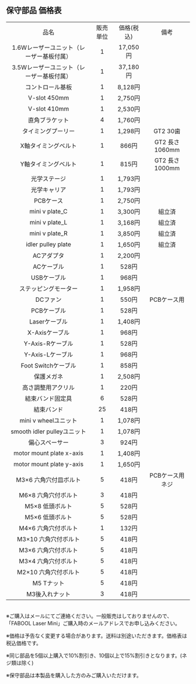 ## 保守部品 価格表

<table class="packing-list" style="text-align: center;">
<tbody>
    <tr>
        <td>品名</td>
        <td>販売単位</td>
        <td>価格(税込)</td>
        <td>備考</td>
    </tr>
    <tr>
        <td>1.6Wレーザーユニット（レーザー基板付属）</td>
        <td>1</td>
        <td>17,050円</td>
        <td></td>
    </tr>
    <tr>
        <td>3.5Wレーザーユニット（レーザー基板付属）</td>
        <td>1</td>
        <td>37,180円</td>
        <td></td>
    </tr>
    <tr>
        <td>コントロール基板</td>
        <td>1</td>
        <td>8,128円</td>
        <td></td>
    </tr>
    <tr>
        <td>V-slot 450mm</td>
        <td>1</td>
        <td>2,750円</td>
        <td></td>
    </tr>
    <tr>
        <td>V-slot 410mm</td>
        <td>1</td>
        <td>2,530円</td>
        <td></td>
    </tr>
    <tr>
        <td>直角ブラケット</td>
        <td>4</td>
        <td>1,760円</td>
        <td></td>
    </tr>
    <tr>
        <td>タイミングプーリー</td>
        <td>1</td>
        <td>1,298円</td>
        <td>GT2 30歯</td>
    </tr>
    <tr>
        <td>X軸タイミングベルト</td>
        <td>1</td>
        <td>866円</td>
        <td>GT2 長さ1060mm</td>
    </tr>
    <tr>
        <td>Y軸タイミングベルト</td>
        <td>1</td>
        <td>815円</td>
        <td>GT2 長さ1000mm</td>
    </tr>
    <tr>
        <td>光学ステージ</td>
        <td>1</td>
        <td>1,793円</td>
        <td></td>
    </tr>
    <tr>
        <td>光学キャリア</td>
        <td>1</td>
        <td>1,793円</td>
        <td></td>
    </tr>
    <tr>
        <td>PCBケース</td>
        <td>1</td>
        <td>2,750円</td>
        <td></td>
    </tr>
    <tr>
        <td>mini v plate_C</td>
        <td>1</td>
        <td>3,300円</td>
        <td>組立済</td>
    </tr>
    <tr>
        <td>mini v plate_L</td>
        <td>1</td>
        <td>3,168円</td>
        <td>組立済</td>
    </tr>
    <tr>
        <td>mini v plate_R</td>
        <td>1</td>
        <td>3,850円</td>
        <td>組立済</td>
    </tr>
    <tr>
        <td>idler pulley plate</td>
        <td>1</td>
        <td>1,650円</td>
        <td>組立済</td>
    </tr>
    <tr>
        <td>ACアダプタ</td>
        <td>1</td>
        <td>2,200円</td>
        <td></td>
    </tr>
    <tr>
        <td>ACケーブル</td>
        <td>1</td>
        <td>528円</td>
        <td></td>
    </tr>
    <tr>
        <td>USBケーブル</td>
        <td>1</td>
        <td>968円</td>
        <td></td>
    </tr>
    <tr>
        <td>ステッピングモーター</td>
        <td>1</td>
        <td>1,958円</td>
        <td></td>
    </tr>
    <tr>
        <td>DCファン</td>
        <td>1</td>
        <td>550円</td>
        <td>PCBケース用</td>
    </tr>
    <tr>
        <td>PCBケーブル</td>
        <td>1</td>
        <td>528円</td>
        <td></td>
    </tr>
    <tr>
        <td>Laserケーブル</td>
        <td>1</td>
        <td>1,408円</td>
        <td></td>
    </tr>
    <tr>
        <td>X-Axisケーブル</td>
        <td>1</td>
        <td>968円</td>
        <td></td>
    </tr>
    <tr>
        <td>Y-Axis-Rケーブル</td>
        <td>1</td>
        <td>528円</td>
        <td></td>
    </tr>
    <tr>
        <td>Y-Axis-Lケーブル</td>
        <td>1</td>
        <td>968円</td>
        <td></td>
    </tr>
    <tr>
        <td>Foot Switchケーブル</td>
        <td>1</td>
        <td>858円</td>
        <td></td>
    </tr>
    <tr>
        <td>保護メガネ</td>
        <td>1</td>
        <td>2,508円</td>
        <td></td>
    </tr>
    <tr>
        <td>高さ調整用アクリル</td>
        <td>1</td>
        <td>220円</td>
        <td></td>
    </tr>
    <tr>
        <td>結束バンド固定具</td>
        <td>6</td>
        <td>528円</td>
        <td></td>
    </tr>
    <tr>
        <td>結束バンド</td>
        <td>25</td>
        <td>418円</td>
        <td></td>
    </tr>
    <tr>
        <td>mini v wheelユニット</td>
        <td>1</td>
        <td>1,078円</td>
        <td></td>
    </tr>
    <tr>
        <td>smooth idler pulleyユニット</td>
        <td>1</td>
        <td>1,078円</td>
        <td></td>
    </tr>
    <tr>
        <td>偏心スペーサー</td>
        <td>3</td>
        <td>924円</td>
        <td></td>
    </tr>
    <tr>
        <td>motor mount plate x-axis</td>
        <td>1</td>
        <td>1,408円</td>
        <td></td>
    </tr>
    <tr>
        <td>motor mount plate y-axis</td>
        <td>1</td>
        <td>1,650円</td>
        <td></td>
    </tr>
    <tr>
        <td>M3×6 六角穴付皿ボルト</td>
        <td>5</td>
        <td>418円</td>
        <td>PCBケース用ネジ</td>
    </tr>
    <tr>
        <td>M6×8 六角穴付ボルト</td>
        <td>3</td>
        <td>418円</td>
        <td></td>
    </tr>
    <tr>
        <td>M5×8 低頭ボルト</td>
        <td>5</td>
        <td>528円</td>
        <td></td>
    </tr>
    <tr>
        <td>M5×6 低頭ボルト</td>
        <td>5</td>
        <td>528円</td>
        <td></td>
    </tr>
    <tr>
        <td>M4×6 六角穴付ボルト</td>
        <td>1</td>
        <td>132円</td>
        <td></td>
    </tr>
    <tr>
        <td>M3×10 六角穴付ボルト</td>
        <td>5</td>
        <td>418円</td>
        <td></td>
    </tr>
    <tr>
        <td>M3×6 六角穴付ボルト</td>
        <td>5</td>
        <td>418円</td>
        <td></td>
    </tr>
    <tr>
        <td>M3×4 六角穴付ボルト</td>
        <td>5</td>
        <td>418円</td>
        <td></td>
    </tr>
    <tr>
        <td>M2×10 六角穴付ボルト</td>
        <td>5</td>
        <td>418円</td>
        <td></td>
    </tr>
    <tr>
        <td>M5 Tナット</td>
        <td>5</td>
        <td>418円</td>
        <td></td>
    </tr>
    <tr>
        <td>M3後入れナット</td>
        <td>3</td>
        <td>418円</td>
        <td></td>
    </tr>
</tbody>
</table>

<br>
※ご購入はメールにてご連絡ください。一般販売はしておりませんので、「FABOOL Laser Mini」ご購入時のメールアドレスでお申し込みください。

※価格は予告なく変更する場合があります。送料は別途いただきます。価格表は税込価格です。

※同じ部品を5個以上購入で10%割引き、10個以上で15%割引きとなります。(ネジ類は除く)

※保守部品は本製品を購入した方のみご購入いただけます。
